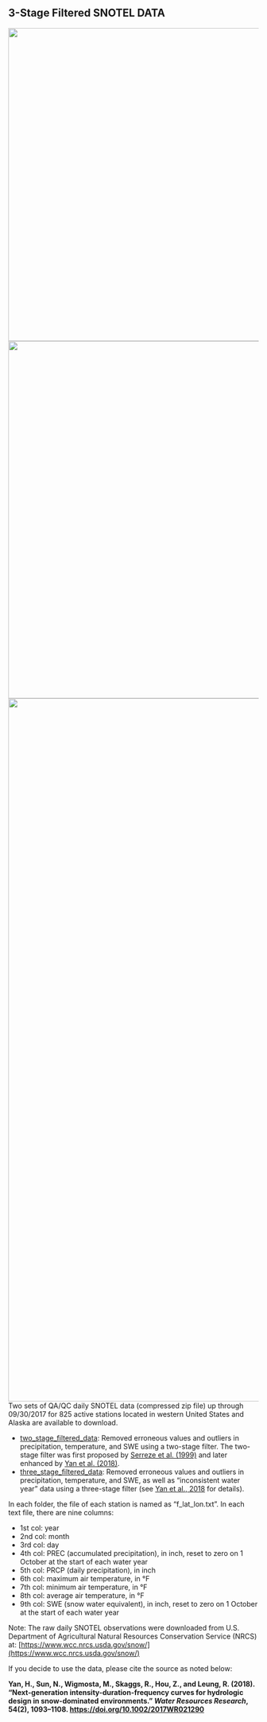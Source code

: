 ## 3-Stage Filtered SNOTEL DATA 
<img src="https://image.ibb.co/jAAiRT/Picture1.png" class="image2" width="630" height="630" align="left" border="0" style="border-style: none;"> 
<img src="https://image.ibb.co/m68WD8/Screen_Size_Figure.png" class="image2" width="630" height="719" align="left" border="0" style="border-style: none;">
<img src="https://image.ibb.co/n3eVqo/qaqc_procedure.png" class="image2" width="630" height="1415" align="left" border="0" style="border-style: none;">

<br /> <br /> <br /> <br /> <br /> <br /> <br /> <br /> <br /> <br /> <br /> <br /> <br /> <br /> <br /> <br /> <br /> <br /> <br /> <br /> <br /> <br /> <br /> <br /> <br /> <br /> <br /> <br /> <br /> <br /> <br /> <br /> <br /> <br /> <br /> <br /> <br /> <br /> <br /> <br /> <br /> <br /> <br /> <br /> <br /> <br /> <br /> <br /> <br /> <br /> <br /> <br /> <br /> <br /> <br /> <br /> <br /> <br /> <br /> <br /> <br /> <br /> <br /> <br /> <br /> <br /> <br /> <br /> <br /> <br /> <br /> <br /> <br /> <br /> <br /> <br /> <br /> <br /> <br /> <br /> <br /> <br /> <br /> <br /> <br /> <br /> <br /> <br /> <br /> <br /> <br /> <br /> <br /> <br /> <br /> <br /> <br /> <br /> <br /> <br /> <br /> <br /> <br /> <br /> <br /> <br /> <br /> <br /> <br /> <br /> <br /> <br /> <br /> <br /> <br /> <br /> <br /> 

Two sets of QA/QC daily SNOTEL data (compressed zip file) up through 09/30/2017 for 825 active stations located in western United States and Alaska are available to download.

- [two_stage_filtered_data](https://dhsvm.pnnl.gov/downloads/data/two_stage_filtered_data.zip): Removed erroneous values and outliers in precipitation, temperature, and SWE using a two-stage filter. The two-stage filter was first proposed by [Serreze et al. (1999)](https://agupubs.onlinelibrary.wiley.com/doi/abs/10.1029/1999WR900090) and later enhanced by [Yan et al. (2018)](https://agupubs.onlinelibrary.wiley.com/doi/abs/10.1002/2017WR021290).
- [three_stage_filtered_data](https://dhsvm.pnnl.gov/downloads/data/three_stage_filtered_data.zip): Removed erroneous values and outliers in precipitation, temperature, and SWE, as well as “inconsistent water year” data using a three-stage filter (see [Yan et al., 2018](https://agupubs.onlinelibrary.wiley.com/doi/abs/10.1002/2017WR021290) for details).

In each folder, the file of each station is named as “f_lat_lon.txt”. In each text file, there are nine columns:
- 1st col: year
- 2nd col: month
- 3rd col: day
- 4th col: PREC (accumulated precipitation), in inch, reset to zero on 1 October at the start of each water year
- 5th col: PRCP (daily precipitation), in inch
- 6th col: maximum air temperature, in °F
- 7th col: minimum air temperature, in °F
- 8th col: average air temperature, in °F
- 9th col: SWE (snow water equivalent), in inch, reset to zero on 1 October at the start of each water year

Note: The raw daily SNOTEL observations were downloaded from U.S. Department of Agricultural Natural Resources Conservation Service (NRCS) at: [https://www.wcc.nrcs.usda.gov/snow/](https://www.wcc.nrcs.usda.gov/snow/)

If you decide to use the data, please cite the source as noted below:

<strong>Yan, H., Sun, N., Wigmosta, M., Skaggs, R., Hou, Z., and Leung, R. (2018). “Next-generation intensity-duration-frequency curves for hydrologic design in snow-dominated environments.” <em>Water Resources Research</em>, 54(2), 1093–1108. <a href="https://doi.org/10.1002/2017WR021290">https://doi.org/10.1002/2017WR021290</a></strong>
